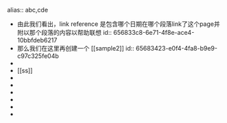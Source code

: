 alias:: abc,cde

- 由此我们看出，link reference 是包含哪个日期在哪个段落link了这个page并附以那个段落的内容以帮助联想
  id:: 656833c8-6e71-4f8e-ace4-10bbfdeb6217
- 那么我们在这里再创建一个 [[sample2]]
  id:: 65683423-e0f4-4fa8-b9e9-c97c325fe04b
-
- [[ss]]
-
-
-
-
-
-